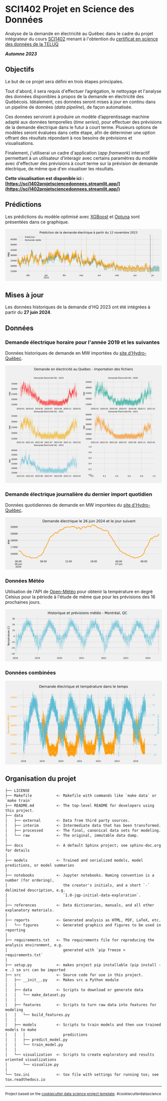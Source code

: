 # SCI1402 Projet en Science des Données

Analyse de la demande en électricité au Québec dans le cadre du projet intégrateur du cours [SCI1402](https://www.teluq.ca/site/etudes/offre/cours/TELUQ/SCI%201402/) menant à l'obtention du [certificat en science des données de la TELUQ](https://www.teluq.ca/site/etudes/offre/prog/certificat-en-science-des-donnees/)

_**Automne 2023**_

## Objectifs

Le but de ce projet sera défini en trois étapes principales.

Tout d'abord, il sera requis d'effectuer l’agrégation, le nettoyage et l'analyse des données disponibles à propos de la demande en électricité des Québécois. Idéalement, ces données seront mises à jour en continu dans un pipeline de données (_data pipeline_), de façon automatisée.

Ces données serviront à produire un modèle d’apprentissage machine adapté aux données temporelles (_time series_), pour effectuer des prévisions de la demande électrique dans le futur à court terme. Plusieurs options de modèles seront évaluées dans cette étape, afin de déterminer une option offrant des résultats répondant à nos besoins de prévisions et visualisations.

Finalement, j'utiliserai un cadre d'application (_app framwork_) interactif permettant à un utilisateur d’interagir avec certains paramètres du modèle avec d'effectuer des prévisions à court terme sur la prévision de demande électrique, de même que d'en visualiser les résultats. 

**Cette visualisation est disponible ici : [https://sci1402projetsciencedonnees.streamlit.app/](https://sci1402projetsciencedonnees.streamlit.app/)**

## Prédictions

Les prédictions du modèle optimisé avec [XGBoost](https://github.com/dmlc/xgboost) et [Optuna](https://optuna.org) sont présentées dans ce graphique.

![Demande électrique prédite et réelle](https://raw.githubusercontent.com/brunoelgrande/SCI1402_ProjetScienceDonnees/main/reports/figures/predictions.png)

## Mises à jour 

Les données historiques de la demande d'HQ 2023 ont été intégrées à partir du **27 juin 2024**.

## Données

### Demande électrique horaire pour l'année 2019 et les suivantes

Données historiques de demande en MW importées du [site d'Hydro-Québec](https://www.hydroquebec.com/documents-donnees/donnees-ouvertes/historique-demande-electricite-quebec/).

![Demande électrique pour les années importées](https://raw.githubusercontent.com/brunoelgrande/SCI1402_ProjetScienceDonnees/main/reports/figures/historique_demande_HQ.png)

### Demande électrique journalière du dernier import quotidien

Données quotidiennes de demande en MW importées du [site d'Hydro-Québec](https://www.hydroquebec.com/documents-donnees/donnees-ouvertes/demande-electricite-quebec/).

![Demande électrique de la dernière journée importée](https://raw.githubusercontent.com/brunoelgrande/SCI1402_ProjetScienceDonnees/main/reports/figures/quotidien_demande_HQ.png)

### Données Météo

Utilisation de l'API de [Open-Météo](https://open-meteo.com/) pour obtenir la température en degré Celsius pour la période à l'étude de même que pour les prévisions des 16 prochaines jours.

![Historique météo](https://raw.githubusercontent.com/brunoelgrande/SCI1402_ProjetScienceDonnees/main/reports/figures/hist_prev_meteo.png)

### Données combinées

![Demande électrique en fonction de la météo](https://raw.githubusercontent.com/brunoelgrande/SCI1402_ProjetScienceDonnees/main/reports/figures/demande_vs_meteo.png)

## Organisation du projet

    ├── LICENSE
    ├── Makefile           <- Makefile with commands like `make data` or `make train`
    ├── README.md          <- The top-level README for developers using this project.
    ├── data
    │   ├── external       <- Data from third party sources.
    │   ├── interim        <- Intermediate data that has been transformed.
    │   ├── processed      <- The final, canonical data sets for modeling.
    │   └── raw            <- The original, immutable data dump.
    │
    ├── docs               <- A default Sphinx project; see sphinx-doc.org for details
    │
    ├── models             <- Trained and serialized models, model predictions, or model summaries
    │
    ├── notebooks          <- Jupyter notebooks. Naming convention is a number (for ordering),
    │                         the creator's initials, and a short `-` delimited description, e.g.
    │                         `1.0-jqp-initial-data-exploration`.
    │
    ├── references         <- Data dictionaries, manuals, and all other explanatory materials.
    │
    ├── reports            <- Generated analysis as HTML, PDF, LaTeX, etc.
    │   └── figures        <- Generated graphics and figures to be used in reporting
    │
    ├── requirements.txt   <- The requirements file for reproducing the analysis environment, e.g.
    │                         generated with `pip freeze > requirements.txt`
    │
    ├── setup.py           <- makes project pip installable (pip install -e .) so src can be imported
    ├── src                <- Source code for use in this project.
    │   ├── __init__.py    <- Makes src a Python module
    │   │
    │   ├── data           <- Scripts to download or generate data
    │   │   └── make_dataset.py
    │   │
    │   ├── features       <- Scripts to turn raw data into features for modeling
    │   │   └── build_features.py
    │   │
    │   ├── models         <- Scripts to train models and then use trained models to make
    │   │   │                 predictions
    │   │   ├── predict_model.py
    │   │   └── train_model.py
    │   │
    │   └── visualization  <- Scripts to create exploratory and results oriented visualizations
    │       └── visualize.py
    │
    └── tox.ini            <- tox file with settings for running tox; see tox.readthedocs.io

---

<p><small>Project based on the <a target="_blank" href="https://drivendata.github.io/cookiecutter-data-science/">cookiecutter data science project template</a>. #cookiecutterdatascience</small></p>
